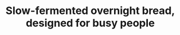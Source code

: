 ---
title: "Slow-fermented overnight bread, designed for busy people"
description: "I love baking bread but let's face it, breadmaking (and sourdough in particular) is often a very involved process. I'm here to show you that it doesn't have to be this way! Thanks to a few tricks, you can turn out great loaves with minimal effort — and fitting your schedule."
---